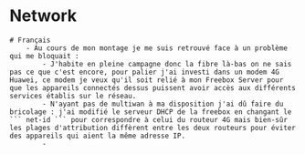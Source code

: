 # Network
    # Français
        - Au cours de mon montage je me suis retrouvé face à un problème qui me bloquait :
            - J'habite en pleine campagne donc la fibre là-bas on ne sais pas ce que c'est encore, pour palier j'ai investi dans un modem 4G Huawei, ce modem je veux qu'il soit relié à mon Freebox Server pour que les appareils connectés dessus puissent avoir accès aux différents services établis sur le réseau.
            - N'ayant pas de multiwan à ma disposition j'ai dû faire du bricolage : j'ai modifié le serveur DHCP de la freebox en changant le ``` net-id ``` pour correspondre à celui du routeur 4G mais bien-sûr les plages d'attribution diffèrent entre les deux routeurs pour éviter des appareils qui aient la même adresse IP. 
            - 